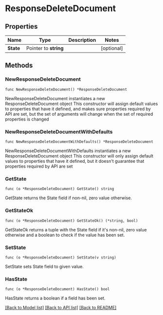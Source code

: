 # ResponseDeleteDocument

## Properties

Name | Type | Description | Notes
------------ | ------------- | ------------- | -------------
**State** | Pointer to **string** |  | [optional] 

## Methods

### NewResponseDeleteDocument

`func NewResponseDeleteDocument() *ResponseDeleteDocument`

NewResponseDeleteDocument instantiates a new ResponseDeleteDocument object
This constructor will assign default values to properties that have it defined,
and makes sure properties required by API are set, but the set of arguments
will change when the set of required properties is changed

### NewResponseDeleteDocumentWithDefaults

`func NewResponseDeleteDocumentWithDefaults() *ResponseDeleteDocument`

NewResponseDeleteDocumentWithDefaults instantiates a new ResponseDeleteDocument object
This constructor will only assign default values to properties that have it defined,
but it doesn't guarantee that properties required by API are set

### GetState

`func (o *ResponseDeleteDocument) GetState() string`

GetState returns the State field if non-nil, zero value otherwise.

### GetStateOk

`func (o *ResponseDeleteDocument) GetStateOk() (*string, bool)`

GetStateOk returns a tuple with the State field if it's non-nil, zero value otherwise
and a boolean to check if the value has been set.

### SetState

`func (o *ResponseDeleteDocument) SetState(v string)`

SetState sets State field to given value.

### HasState

`func (o *ResponseDeleteDocument) HasState() bool`

HasState returns a boolean if a field has been set.


[[Back to Model list]](../README.md#documentation-for-models) [[Back to API list]](../README.md#documentation-for-api-endpoints) [[Back to README]](../README.md)


